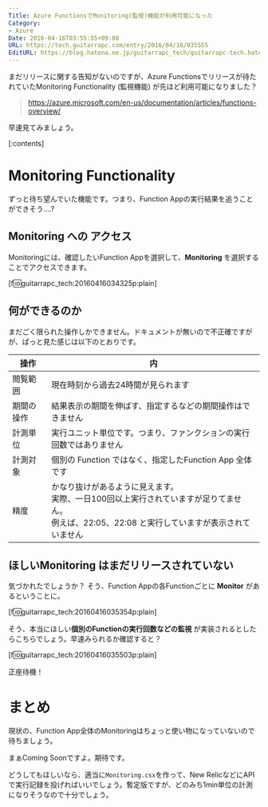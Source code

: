 ```yaml
---
Title: Azure FunctionsでMonitoring(監視)機能が利用可能になった
Category:
- Azure
Date: 2016-04-16T03:55:55+09:00
URL: https://tech.guitarrapc.com/entry/2016/04/16/035555
EditURL: https://blog.hatena.ne.jp/guitarrapc_tech/guitarrapc-tech.hatenablog.com/atom/entry/10328537792371313897
---
```


まだリリースに関する告知がないのですが、Azure Functionsでリリースが待たれていたMonitoring Functionality (監視機能) が先ほど利用可能になりました？

> https://azure.microsoft.com/en-us/documentation/articles/functions-overview/

早速見てみましょう。

[:contents]

# Monitoring Functionality

ずっと待ち望んでいた機能です。つまり、Function Appの実行結果を追うことができそう....?

## Monitoring への アクセス

Monitoringには、確認したいFunction Appを選択して、**Monitoring** を選択することでアクセスできます。

[f:id:guitarrapc_tech:20160416034325p:plain]

## 何ができるのか

まだごく限られた操作しかできません。ドキュメントが無いので不正確ですがが、ぱっと見た感じは以下のとおりです。

| 操作 | 内 |
| ---- | --- |
| 閲覧範囲 | 現在時刻から過去24時間が見られます |
| 期間の操作 | 結果表示の期間を伸ばす、指定するなどの期間操作はできません |
| 計測単位 | 実行ユニット単位です。つまり、ファンクションの実行回数ではありません |
| 計測対象 | 個別の Function ではなく、指定したFunction App 全体です |
| 精度 | かなり抜けがあるように見えます。<br/>実際、一日100回以上実行されていますが足りてません。<br/>例えば、22:05、22:08 と実行していますが表示されていません |

## ほしいMonitoring はまだリリースされていない

気づかれたでしょうか？ そう、Function Appの各Functionごとに **Monitor** があるということに。

[f:id:guitarrapc_tech:20160416035354p:plain]

そう、本当にほしい**個別のFunctionの実行回数などの監視** が実装されるとしたらこちらでしょう。早速みられるか確認すると？

[f:id:guitarrapc_tech:20160416035503p:plain]

正座待機！

# まとめ

現状の、Function App全体のMonitoringはちょっと使い物になっていないので待ちましょう。

まぁComing Soonですよ。期待です。

どうしてもほしいなら、適当に`Monitoring.csx`を作って、New RelicなどにAPIで実行記録を投げればいいでしょう。暫定版ですが、どのみち1min単位の計測になりそうなので十分でしょう。

